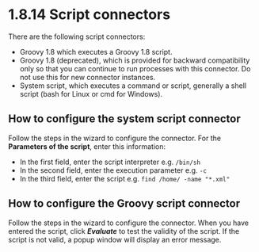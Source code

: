 
1.8.14 Script connectors
========================

There are the following script connectors:

-   Groovy 1.8 which executes a Groovy 1.8 script.
-   Groovy 1.8 (deprecated), which is provided for backward compatibility only so that you can continue to run processes with this connector. Do not use this for new connector instances.
-   System script, which executes a command or script, generally a shell script (bash for Linux or cmd for Windows).

How to configure the system script connector
--------------------------------------------

Follow the steps in the wizard to configure the connector. For the **Parameters of the script**, enter this information:

-   In the first field, enter the script interpreter e.g. `/bin/sh`
-   In the second field, enter the execution parameter e.g. `-c`
-   In the third field, enter the script e.g. `find /home/ -name "*.xml"`

How to configure the Groovy script connector
--------------------------------------------

Follow the steps in the wizard to configure the connector. When you have entered the script, click
***Evaluate*** to test the validity of the script. If the script is not valid, a popup window will display an error message.


